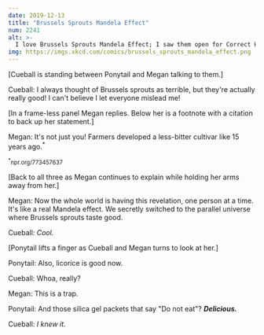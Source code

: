 ```yaml
---
date: 2019-12-13
title: "Brussels Sprouts Mandela Effect"
num: 2241
alt: >-
  I love Brussels Sprouts Mandela Effect; I saw them open for Correct Horse Battery Staple.
img: https://imgs.xkcd.com/comics/brussels_sprouts_mandela_effect.png
---
```

[Cueball is standing between Ponytail and Megan talking to them.]

Cueball: I always thought of Brussels sprouts as terrible, but they're actually really good! I can't believe I let everyone mislead me!

[In a frame-less panel Megan replies. Below her is a footnote with a citation to back up her statement.]

Megan: It's not just you! Farmers developed a less-bitter cultivar like 15 years ago.<sup>\*</sup>

<small><sup>\*</sup>npr.org/773457637</small>

[Back to all three as Megan continues to explain while holding her arms away from her.]

Megan: Now the whole world is having this revelation, one person at a time. It's like a real Mandela effect. We secretly switched to the parallel universe where Brussels sprouts taste good.

Cueball: *Cool.*

[Ponytail lifts a finger as Cueball and Megan turns to look at her.]

Ponytail: Also, licorice is good now.

Cueball: Whoa, really?

Megan: This is a trap.

Ponytail: And those silica gel packets that say "Do not eat"? ***Delicious.***

Cueball: *I knew it.*